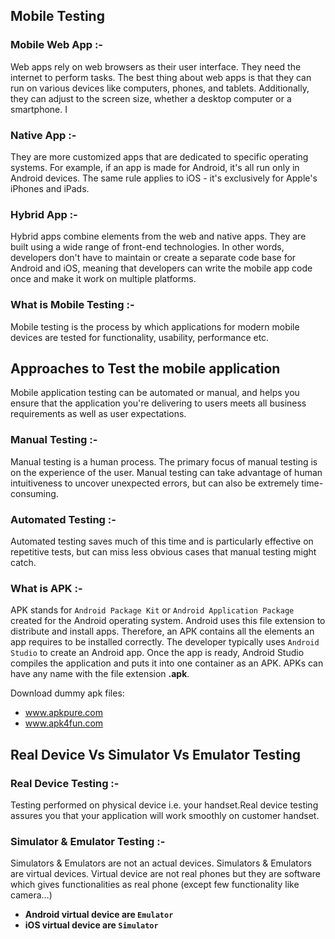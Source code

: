 ## Mobile Testing

### Mobile Web App :- 
Web apps rely on web browsers as their user interface. They need the internet to perform tasks. The best
thing about web apps is that they can run on various devices like computers, phones, and tablets. Additionally,
they can adjust to the screen size, whether a desktop computer or a smartphone.
                                    I
### Native App :-
They are more customized apps that are dedicated to specific operating systems. For example, if an app is
made for Android, it's all run only in Android devices. The same rule applies to iOS - it's exclusively for Apple's
iPhones and iPads.

### Hybrid App :-
Hybrid apps combine elements from the web and native apps. They are built using a wide range of front-end
technologies. In other words, developers don't have to maintain or create a separate code base for Android
and iOS, meaning that developers can write the mobile app code once and make it work on multiple
platforms.

### What is Mobile Testing :-
Mobile testing is the process by which applications for modern mobile devices are
tested for functionality, usability, performance etc.


## Approaches to Test the mobile application
 Mobile application testing can be automated or manual, and helps you ensure that the application you're
 delivering to users meets all business requirements as well as user expectations.
 
### Manual Testing :- 
Manual testing is a human process. The primary focus of manual testing is on the experience of the user. Manual
testing can take advantage of human intuitiveness to uncover unexpected errors, but can also be extremely time-
consuming.

### Automated Testing :-
Automated testing saves much of this time and is particularly effective on repetitive tests, but can miss less
obvious cases that manual testing might catch.

### What is APK :- 
APK stands for `Android Package Kit` or `Android Application Package` created
for the Android operating system. Android uses this file extension to distribute and
install apps. Therefore, an АРК contains all the elements an app requires to be
installed correctly.
The developer typically uses `Android Studio` to create an Android app. Once the
app is ready, Android Studio compiles the application and puts it into one container
as an APK. APKs can have any name with the file extension **.apk**.

Download dummy apk files:
- www.apkpure.com
- www.apk4fun.com

## Real Device Vs Simulator Vs Emulator Testing

### Real Device Testing :-
Testing performed on physical device i.e. your handset.Real device testing assures you that your application will work smoothly on customer handset.

### Simulator & Emulator Testing :-
Simulators & Emulators are not an actual devices. Simulators & Emulators are virtual devices. Virtual device are not real phones but they are software which gives functionalities as real phone (except few functionality like camera...)

- **Android virtual device are `Emulator`**
- **iOS virtual device are `Simulator`**
